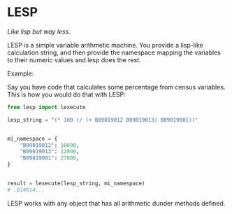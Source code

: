 # LESP

*Like lisp but way less.*

LESP is a simple variable arithmetic machine. You provide a lisp-like calculation string, and then provide the namespace mapping the variables to their numeric values and lesp does the rest.

Example:

Say you have code that calculates some percentage from census variables. This is how you would do that with LESP:


```python
from lesp import lexecute

lesp_string = "(* 100 (/ (+ B09019012 B09019013) B09019001))"


mi_namespace = {
    "B09019012": 10000,
    "B09019013": 12000,
    "B09019001": 27000,
}


result = lexecute(lesp_string, mi_namespace)
# .814814...
```

LESP works with any object that has all arithmetic dunder methods defined.


